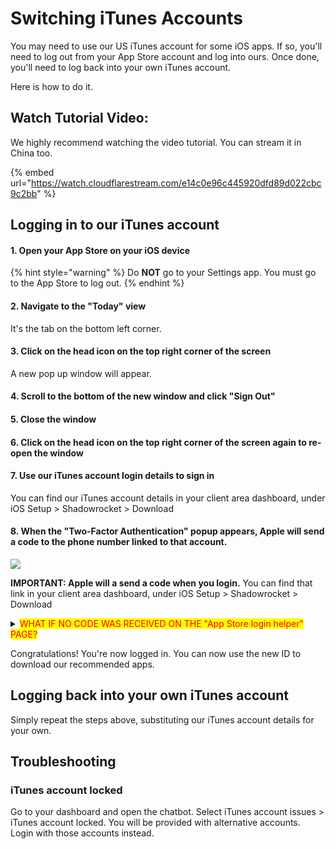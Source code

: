 # Switching iTunes Accounts

You may need to use our US iTunes account for some iOS apps. If so, you'll need to log out from your App Store account and log into ours. Once done, you'll need to log back into your own iTunes account.

Here is how to do it.

## Watch Tutorial Video:

We highly recommend watching the video tutorial. You can stream it in China too.

{% embed url="https://watch.cloudflarestream.com/e14c0e96c445920dfd89d022cbc9c2bb" %}

## Logging in to our iTunes account

#### 1. Open your App Store on your iOS device

{% hint style="warning" %}
Do **NOT** go to your Settings app. You must go to the App Store to log out.
{% endhint %}

#### 2. Navigate to the "Today" view&#x20;

&#x20;    It's the tab on the bottom left corner.

#### 3. Click on the head icon on the top right corner of the screen

&#x20;    A new pop up window will appear.&#x20;

#### 4. Scroll to the bottom of the new window and click "Sign Out"

#### 5. Close the window

#### 6. Click on the head icon on the top right corner of the screen again to re-open the window

#### 7. Use our iTunes account login details to sign in

&#x20;    You can find our iTunes account details in your client area dashboard, under iOS Setup > Shadowrocket > Download

#### 8. When the "Two-Factor Authentication" popup appears, **Apple will send a code to the phone number linked to that account.**

![](../.gitbook/assets/IMG\_0104.PNG)

&#x20;**IMPORTANT: Apple will a send a code when you login.** You can find that link in your client area dashboard, under iOS Setup > Shadowrocket > Download

<details>

<summary><mark style="color:red;">WHAT IF NO CODE WAS RECEIVED ON THE "App Store login helper" PAGE?</mark></summary>

If no code was sent to the "App Store login helper", then it may have been sent to another device that is logged into the same account.&#x20;

**How to fix it :**&#x20;

* When the "Two-Factor Authentication" popup appears, hit the **"Didn't get a verification code"**(The blue text, if in Chinese) &#x20;

<!---->

* Then hit "Send to phone number".

<!---->

* Once sent, you can refresh the  "App Store login helper" page to get the code.

</details>

Congratulations! You're now logged in. You can now use the new ID to download our recommended apps.&#x20;

## Logging back into your own iTunes account

Simply repeat the steps above, substituting our iTunes account details for your own.

## Troubleshooting

### iTunes account locked

Go to your dashboard and open the chatbot. Select iTunes account issues > iTunes account locked. You will be provided with alternative accounts. Login with those accounts instead.

